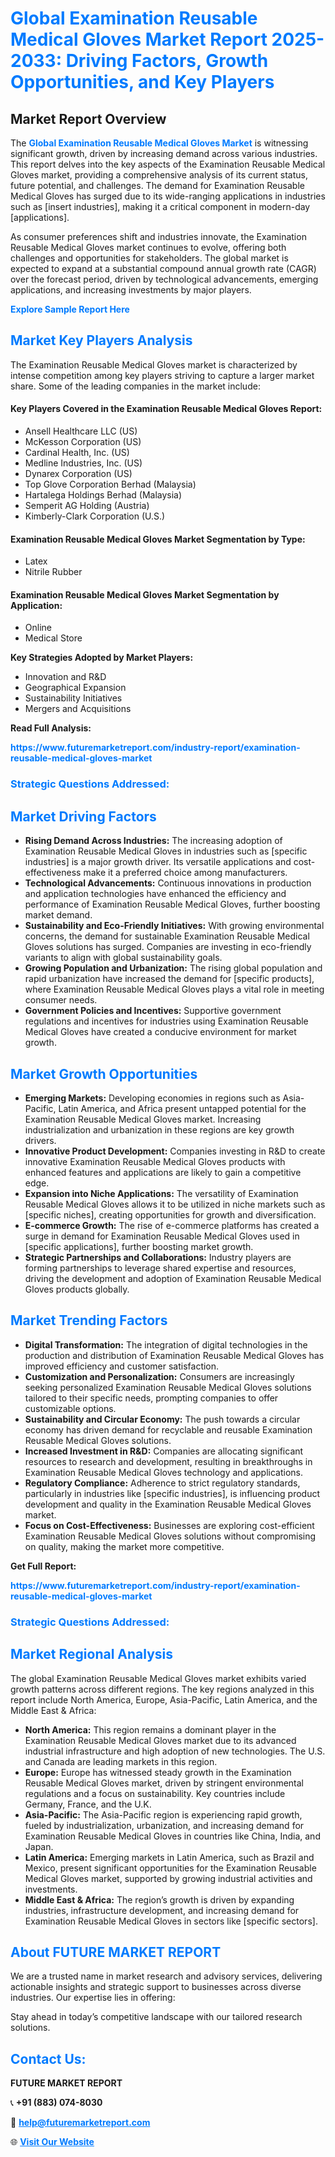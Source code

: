 <h1 style="color: #007BFF;">Global Examination Reusable Medical Gloves Market Report 2025-2033: Driving Factors, Growth Opportunities, and Key Players</h1>

<section id="overview">
<h2>Market Report Overview</h2>
<p>The <a href="https://www.futuremarketreport.com/industry-report/examination-reusable-medical-gloves-market" style="color: #007BFF; text-decoration: none;"><strong>Global Examination Reusable Medical Gloves Market</strong></a> is witnessing significant growth, driven by increasing demand across various industries. This report delves into the key aspects of the Examination Reusable Medical Gloves market, providing a comprehensive analysis of its current status, future potential, and challenges. The demand for Examination Reusable Medical Gloves has surged due to its wide-ranging applications in industries such as [insert industries], making it a critical component in modern-day [applications].</p>
<p>As consumer preferences shift and industries innovate, the Examination Reusable Medical Gloves market continues to evolve, offering both challenges and opportunities for stakeholders. The global market is expected to expand at a substantial compound annual growth rate (CAGR) over the forecast period, driven by technological advancements, emerging applications, and increasing investments by major players.</p>
</section>

<section id="overview">
<p><a href="https://www.futuremarketreport.com/request-sample/reportId=37239" style="color: #007BFF; text-decoration: none;"><strong>Explore Sample Report Here</strong></a></p>
</section>

<section id="key-players">
<h2 style="color: #007BFF;">Market Key Players Analysis</h2>
<p>The Examination Reusable Medical Gloves market is characterized by intense competition among key players striving to capture a larger market share. Some of the leading companies in the market include:</p>
<h4>Key Players Covered in the Examination Reusable Medical Gloves Report:</h4>
<ul><li>Ansell Healthcare LLC (US)</li><li>McKesson Corporation (US)</li><li>Cardinal Health, Inc. (US)</li><li>Medline Industries, Inc. (US)</li><li>Dynarex Corporation (US)</li><li>Top Glove Corporation Berhad (Malaysia)</li><li>Hartalega Holdings Berhad (Malaysia)</li><li>Semperit AG Holding (Austria)</li><li>Kimberly-Clark Corporation (U.S.)</li></ul>
<h4>Examination Reusable Medical Gloves Market Segmentation by Type:</h4>
<ul><li>Latex</li><li>Nitrile Rubber</li></ul>

<h4>Examination Reusable Medical Gloves Market Segmentation by Application:</h4>
<ul><li>Online</li><li>Medical Store</li></ul>
<p><strong>Key Strategies Adopted by Market Players:</strong></p>
<ul>
<li>Innovation and R&D</li>
<li>Geographical Expansion</li>
<li>Sustainability Initiatives</li>
<li>Mergers and Acquisitions</li>
</ul>
</section>

<section>
<p><strong>Read Full Analysis: </strong></p><a href="https://www.futuremarketreport.com/industry-report/examination-reusable-medical-gloves-market" style="color: #007BFF; text-decoration: none;"><strong>https://www.futuremarketreport.com/industry-report/examination-reusable-medical-gloves-market</strong></a>
<h3 style="color: #007BFF;">Strategic Questions Addressed:</h3>
</section>

<section id="driving-factors">
<h2 style="color: #007BFF;">Market Driving Factors</h2>
<ul>
<li><strong>Rising Demand Across Industries:</strong> The increasing adoption of Examination Reusable Medical Gloves in industries such as [specific industries] is a major growth driver. Its versatile applications and cost-effectiveness make it a preferred choice among manufacturers.</li>
<li><strong>Technological Advancements:</strong> Continuous innovations in production and application technologies have enhanced the efficiency and performance of Examination Reusable Medical Gloves, further boosting market demand.</li>
<li><strong>Sustainability and Eco-Friendly Initiatives:</strong> With growing environmental concerns, the demand for sustainable Examination Reusable Medical Gloves solutions has surged. Companies are investing in eco-friendly variants to align with global sustainability goals.</li>
<li><strong>Growing Population and Urbanization:</strong> The rising global population and rapid urbanization have increased the demand for [specific products], where Examination Reusable Medical Gloves plays a vital role in meeting consumer needs.</li>
<li><strong>Government Policies and Incentives:</strong> Supportive government regulations and incentives for industries using Examination Reusable Medical Gloves have created a conducive environment for market growth.</li>
</ul>
</section>

<section id="growth-opportunities">
<h2 style="color: #007BFF;">Market Growth Opportunities</h2>
<ul>
<li><strong>Emerging Markets:</strong> Developing economies in regions such as Asia-Pacific, Latin America, and Africa present untapped potential for the Examination Reusable Medical Gloves market. Increasing industrialization and urbanization in these regions are key growth drivers.</li>
<li><strong>Innovative Product Development:</strong> Companies investing in R&D to create innovative Examination Reusable Medical Gloves products with enhanced features and applications are likely to gain a competitive edge.</li>
<li><strong>Expansion into Niche Applications:</strong> The versatility of Examination Reusable Medical Gloves allows it to be utilized in niche markets such as [specific niches], creating opportunities for growth and diversification.</li>
<li><strong>E-commerce Growth:</strong> The rise of e-commerce platforms has created a surge in demand for Examination Reusable Medical Gloves used in [specific applications], further boosting market growth.</li>
<li><strong>Strategic Partnerships and Collaborations:</strong> Industry players are forming partnerships to leverage shared expertise and resources, driving the development and adoption of Examination Reusable Medical Gloves products globally.</li>
</ul>
</section>

<section id="trending-factors">
<h2 style="color: #007BFF;">Market Trending Factors</h2>
<ul>
<li><strong>Digital Transformation:</strong> The integration of digital technologies in the production and distribution of Examination Reusable Medical Gloves has improved efficiency and customer satisfaction.</li>
<li><strong>Customization and Personalization:</strong> Consumers are increasingly seeking personalized Examination Reusable Medical Gloves solutions tailored to their specific needs, prompting companies to offer customizable options.</li>
<li><strong>Sustainability and Circular Economy:</strong> The push towards a circular economy has driven demand for recyclable and reusable Examination Reusable Medical Gloves solutions.</li>
<li><strong>Increased Investment in R&D:</strong> Companies are allocating significant resources to research and development, resulting in breakthroughs in Examination Reusable Medical Gloves technology and applications.</li>
<li><strong>Regulatory Compliance:</strong> Adherence to strict regulatory standards, particularly in industries like [specific industries], is influencing product development and quality in the Examination Reusable Medical Gloves market.</li>
<li><strong>Focus on Cost-Effectiveness:</strong> Businesses are exploring cost-efficient Examination Reusable Medical Gloves solutions without compromising on quality, making the market more competitive.</li>
</ul>
</section>

<section>
<p><strong>Get Full Report: </strong></p><a href="https://www.futuremarketreport.com/industry-report/examination-reusable-medical-gloves-market" style="color: #007BFF; text-decoration: none;"><strong>https://www.futuremarketreport.com/industry-report/examination-reusable-medical-gloves-market</strong></a>
<h3 style="color: #007BFF;">Strategic Questions Addressed:</h3>
</section>


<section id="regional-analysis">
<h2 style="color: #007BFF;">Market Regional Analysis</h2>
<p>The global Examination Reusable Medical Gloves market exhibits varied growth patterns across different regions. The key regions analyzed in this report include North America, Europe, Asia-Pacific, Latin America, and the Middle East & Africa:</p>
<ul>
<li><strong>North America:</strong> This region remains a dominant player in the Examination Reusable Medical Gloves market due to its advanced industrial infrastructure and high adoption of new technologies. The U.S. and Canada are leading markets in this region.</li>
<li><strong>Europe:</strong> Europe has witnessed steady growth in the Examination Reusable Medical Gloves market, driven by stringent environmental regulations and a focus on sustainability. Key countries include Germany, France, and the U.K.</li>
<li><strong>Asia-Pacific:</strong> The Asia-Pacific region is experiencing rapid growth, fueled by industrialization, urbanization, and increasing demand for Examination Reusable Medical Gloves in countries like China, India, and Japan.</li>
<li><strong>Latin America:</strong> Emerging markets in Latin America, such as Brazil and Mexico, present significant opportunities for the Examination Reusable Medical Gloves market, supported by growing industrial activities and investments.</li>
<li><strong>Middle East & Africa:</strong> The region’s growth is driven by expanding industries, infrastructure development, and increasing demand for Examination Reusable Medical Gloves in sectors like [specific sectors].</li>
</ul>
</section>

<footer>
<h2 style="color: #007BFF;">About FUTURE MARKET REPORT</h2>
<p>We are a trusted name in market research and advisory services, delivering actionable insights and strategic support to businesses across diverse industries. Our expertise lies in offering:</p>

<p>Stay ahead in today’s competitive landscape with our tailored research solutions.</p>

<h2 style="color: #007BFF;">Contact Us:</h2>
<p><strong>FUTURE MARKET REPORT</strong></p>
<p>📞 <strong>+91 (883) 074-8030</strong></p>
<p>📧 <strong><a href="mailto:help@futuremarketreport.com" style="color: #007BFF;">help@futuremarketreport.com</a></strong></p>
<p>🌐 <strong><a href="https://www.futuremarketreport.com/" style="color: #007BFF;">Visit Our Website</a></strong></p>
</footer>